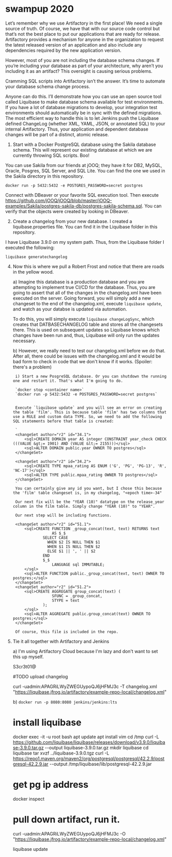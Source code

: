 

# swampup 2020

Let’s remember why we use Artifactory in the first place! We need a single source of truth. Of course, we have that with our source code control but that’s not the best place to put our applications that are ready for release. Artifactory provides a mechanism for anyone in the organization to request the latest released version of an application and also include any dependencies required by the new application version.

However, most of you are not including the database schema changes. If you’re including your database as part of your architecture, why aren’t you including it as an artifact? This oversight is causing serious problems.

Cramming SQL scripts into Artifactory isn’t the answer. It’s time to automate your database schema change process.

Anyone can do this. I’ll demonstrate how you can use an open source tool called Liquibase to make database schema available for test environments. If you have a lot of database migrations to develop, your integration test environments should automatically be in sync with the defined migrations. The most efficient way to handle this is to let Jenkins push the Liquibase defined ChangeLog (whether XML, YAML, JSON, or annotated SQL) to your internal Artifactory. Thus, your application and dependent database changes will be part of a distinct, atomic release.

1) Start with a Docker PostgreSQL database using the Sakila database schema. This will represent our existing database at which we are currently throwing SQL scripts. Boo!

You can use Sakila from our friends at jOOQ; they have it for DB2, MySQL, Oracle, Posgres, SQL Server, and SQL Lite. You can find the one we used in the Sakila directory in this repository.

`docker run -p 5432:5432 -e POSTGRES_PASSWORD=secret postgres`

Connect with DBeaver or your favorite SQL execution tool. Then execute https://github.com/jOOQ/jOOQ/blob/master/jOOQ-examples/Sakila/postgres-sakila-db/postgres-sakila-schema.sql. You can verify that the objects were created by looking in DBeaver.

2) Create a changelog from your new database. I created a liquibase.properties file. You can find it in the Liquibase folder in this repository.
	
I have Liquibase 3.9.0 on my system path. Thus, from the Liquibase folder I executed the following:

`liquibase generatechangelog`



4) Now this is where we pull a Robert Frost and notice that there are roads in the yellow wood. 


	a) Imagine this database is a production database and you are attempting to implement true CI/CD for the database. Thus, you are going to assert that all of the changes in the changelog.xml have been executed on the server. Going forward, you will simply add a new changeset to the end of the changelog.xml, execute `liquibase update`, and watch as your databse is updated via automation.
	
	To do this, you will simply execute `liquibase changeLogSync`, which creates that DATBASECHANGELOG table and stores all the changesets there. This is used on subsequent updates so Liquibase knows which changes have been run and, thus, Liquibase will only run the updates necessary.
	
	
	b) However, we really need to test our changelog.xml before we do that. After all, there could be issues with the changelog.xml and it would be bad form to check in code that we don't know if it works. (Spoiler: there's a problem)
	
		i) Start a new PosgreSQL database. Or you can shutdown the running one and restart it. That's what I'm going to do.

		`docker stop <container name>`
		`docker run -p 5432:5432 -e POSTGRES_PASSWORD=secret postgres`
	
		
		Execute `liquibase update` and you will see an error on creating the table 'film'. This is because table 'film' has two columns that use a RULE and custom data TYPE. So, we need to add the following SQL statements before that table is created:
		
		`
		<changeSet author="r2" id="34.1">
			<sql>CREATE DOMAIN year AS integer CONSTRAINT year_check CHECK (((VALUE &gt;= 1901) AND (VALUE &lt;= 2155)))</sql>
			<sql>ALTER DOMAIN public.year OWNER TO postgres</sql>
		</changeSet>

		<changeSet author="r2" id="34.2">
			<sql>CREATE TYPE mpaa_rating AS ENUM ('G', 'PG', 'PG-13', 'R', 'NC-17')</sql>
			<sql>ALTER TYPE public.mpaa_rating OWNER TO postgres</sql>
		</changeSet>
		`
		You can certainly give any id you want, but I chose this because the 'film' table changeset is, in my changelog, "<epoch time>-34"
		
		Our next fix will be the "YEAR (10)" datatype on the release_year column in the film table. Simply change "YEAR (10)" to "YEAR".
		
		Our next step will be including functions.
		
		<changeSet author="r2" id="51.1">
			<sql>CREATE FUNCTION _group_concat(text, text) RETURNS text
						AS $_$
					SELECT CASE
					  WHEN $2 IS NULL THEN $1
					  WHEN $1 IS NULL THEN $2
					  ELSE $1 || ', ' || $2
					END
					$_$
						LANGUAGE sql IMMUTABLE;
			</sql>
			<sql>ALTER FUNCTION public._group_concat(text, text) OWNER TO postgres;</sql>
		</changeSet>
		<changeSet author="r2" id="51.2">
			<sql>CREATE AGGREGATE group_concat(text) (
						SFUNC = _group_concat,
						STYPE = text
					);
			</sql>
			<sql>ALTER AGGREGATE public.group_concat(text) OWNER TO postgres;</sql>
		</changeSet>

		Of course, this file is included in the repo.

5) Tie it all together with Artifactory and Jenkins

	a) I'm using Artifactory Cloud because I'm lazy and don't want to set this up myself.
	
	S3cr3t01@
	
	#TODO upload changelog
	
	curl -uadmin:APAGRiLWyZWEGUypoQJ6jHFMJ3c -T changelog.xml "https://liquibase.jfrog.io/artifactory/example-repo-local/changelog.xml"
	
	
	b) `docker run -p 8080:8080 jenkins/jenkins:lts`
	
	# install liquibase
	
	docker exec -it -u root <container> bash
	apt update
	apt install vim
	cd /tmp
	curl -L https://github.com/liquibase/liquibase/releases/download/v3.9.0/liquibase-3.9.0.tar.gz --output liquibase-3.9.0.tar.gz
	mkdir liquibase
	cd liquibase
	tar xvzf ../liquibase-3.9.0.tgz
	curl -L https://repo1.maven.org/maven2/org/postgresql/postgresql/42.2.9/postgresql-42.2.9.jar --output /tmp/liquibase/lib/postgresql-42.2.9.jar
	
	# get pg ip address
	
	docker inspect <postgres container>
	
	
	# pull down artifact, run it.
	
	curl -uadmin:APAGRiLWyZWEGUypoQJ6jHFMJ3c -O "https://liquibase.jfrog.io/artifactory/example-repo-local/changelog.xml"
	
	liquibase update
	
	



